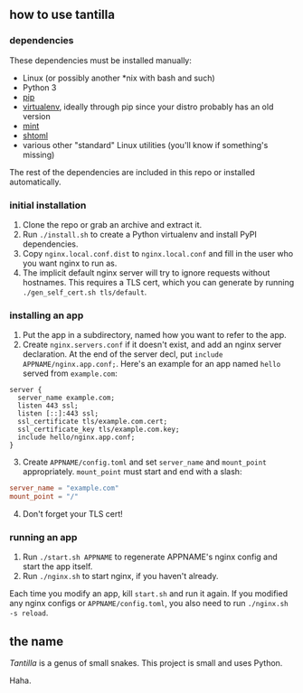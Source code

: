 ## how to use tantilla

### dependencies

These dependencies must be installed manually:
- Linux (or possibly another \*nix with bash and such)
- Python 3
- [pip](https://pip.pypa.io/en/stable/)
- [virtualenv](https://virtualenv.pypa.io/en/stable/), ideally through pip
  since your distro probably has an old version
- [mint](https://github.com/ashtneoi/mint)
- [shtoml](https://github.com/ashtneoi/shtoml)
- various other "standard" Linux utilities (you'll know if something's missing)

The rest of the dependencies are included in this repo or installed automatically.

### initial installation

1. Clone the repo or grab an archive and extract it.
2. Run `./install.sh` to create a Python virtualenv and install PyPI
   dependencies.
3. Copy `nginx.local.conf.dist` to `nginx.local.conf` and fill in the user who
   you want nginx to run as.
4. The implicit default nginx server will try to ignore requests without
   hostnames. This requires a TLS cert, which you can generate by
   running `./gen_self_cert.sh tls/default`.

### installing an app

1. Put the app in a subdirectory, named how you want to refer to the app.
2. Create `nginx.servers.conf` if it doesn't exist, and add an nginx server
   declaration.  At the end of the server decl, put
   `include APPNAME/nginx.app.conf;`. Here's an example for an app named `hello`
   served from `example.com`:

```none
server {
  server_name example.com;
  listen 443 ssl;
  listen [::]:443 ssl;
  ssl_certificate tls/example.com.cert;
  ssl_certificate_key tls/example.com.key;
  include hello/nginx.app.conf;
}
```

3. Create `APPNAME/config.toml` and set `server_name` and `mount_point`
   appropriately. `mount_point` must start and end with a slash:

```toml
server_name = "example.com"
mount_point = "/"
```

4. Don't forget your TLS cert!

### running an app

1. Run `./start.sh APPNAME` to regenerate APPNAME's nginx config and start the
   app itself.
2. Run `./nginx.sh` to start nginx, if you haven't already. 

Each time you modify an app, kill `start.sh` and run it again. If you modified
any nginx configs or `APPNAME/config.toml`, you also need to run
`./nginx.sh -s reload`.

## the name

*Tantilla* is a genus of small snakes. This project is small and uses Python.

Haha.
